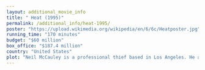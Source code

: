 ```yaml
---
layout: additional_movie_info
title: " Heat (1995)"
permalink: /additional_info/heat-1995/
poster: "https://upload.wikimedia.org/wikipedia/en/6/6c/Heatposter.jpg"
running_time: "170 minutes"
budget: "$60 million"
box_office: "$187.4 million"
country: "United States"
plot: "Neil McCauley is a professional thief based in Los Angeles. He and his crew—right-hand man Chris Shiherlis, enforcer Michael Cheritto, driver Gilbert Trejo and newly hired hand Waingro—rob $1.6 million in bearer bonds from an armored car. During the heist, Waingro kills a guard without provocation, forcing the crew to eliminate the other two guards. McCauley prepares to kill Waingro in retaliation for the deaths of the guards, but he escapes.\n\nLAPD Lieutenant Vincent Hanna and his team investigate the robbery. Hanna, a dedicated lawman and former Marine, has a strained relationship with his third wife Justine, and struggles to connect with his stepdaughter Lauren. McCauley, who lives a solitary life, begins a relationship with Eady, a graphic designer. They bond over their mutual isolation from society, and, claiming to be a salesman, McCauley asks her to emigrate to New Zealand with him.\n\nMcCauley's fence Nate suggests that he sell the stolen bonds to their original owner, money launderer Roger Van Zant. Van Zant pretends to agree but instead arranges an ambush. Anticipating a trap, McCauley and his crew counter-ambush and kill the hitmen. Afterward, McCauley threatens Van Zant with revenge. An LAPD informant connects Cheritto to the robbery, and Hanna's team begins monitoring him, identifying the rest of the crew and their next target, a precious metals depository. The team stakes out the depository, but when a careless officer makes a noise, McCauley aborts the heist.\n\nMcCauley's crew agrees to one last bank robbery worth $12.2 million. Hanna tracks McCauley and pulls him over on the 105 Freeway, inviting him to coffee. They discuss their dedication to their respective jobs and the limitations of their personal lives; Hanna describes his failing marriage, and McCauley confides that he is similarly isolated. Despite their mutual respect, both men acknowledge that they will kill the other if necessary. Waingro makes a deal with Van Zant to help eliminate McCauley's crew. Trejo quits the bank robbery at the last moment, claiming that the LAPD is following him too closely. McCauley recruits old colleague Don Breedan to take Trejo's place as the getaway driver, and the crew carries out the heist.\n\nTipped by Van Zant's bodyguard, the LAPD intercepts the crew as they leave the bank, leading to a massive shootout. Breedan and Cheritto are killed alongside many police officers, while McCauley escapes with a wounded Shiherlis, and Bosko, one of Hanna's detectives, is killed. McCauley takes Shiherlis to a doctor to treat his wounds and leaves him with Nate. Suspecting that Trejo tipped off the LAPD, McCauley arrives at his house to confront him, but finds him mortally wounded and his wife killed.\n\nBefore asking McCauley to kill him, Trejo reveals that Waingro and Van Zant forced him to divulge the bank heist plans. McCauley breaks into Van Zant's mansion and kills him. After learning of McCauley's connection to Waingro and that the latter is hiding in a hotel, Hanna uses Waingro as bait to lure McCauley. As McCauley prepares to flee the country, Eady discovers his criminal identity but agrees to go with him. Before escaping, Shiherlis attempts to reconcile with his wife Charlene after his wife has been forced by the LAPD to bring him in. As Shiherlis encounters Charlene at her safe house, she warns him away with a hand gesture, and he escapes.\n\nHaving separated from Justine, Hanna finds Lauren in his hotel room, having attempted suicide. He rushes her to the hospital and saves her life. Hanna reconciles with Justine, although they both agree that their relationship will never work.\n\nMcCauley drives with Eady to the Los Angeles International Airport to flee to New Zealand via private jet. However, when Nate gives him Waingro's location, McCauley abandons his usual caution to seek revenge. McCauley infiltrates the hotel and kills Waingro in his room. However, as McCauley returns to Eady, he is spotted by Hanna and flees. Hanna chases McCauley onto the tarmac at the airport, and the two stalk each other before Hanna gets the drop on McCauley and shoots him in the chest. Hanna takes McCauley's hand as he dies of his wounds."
---
```

